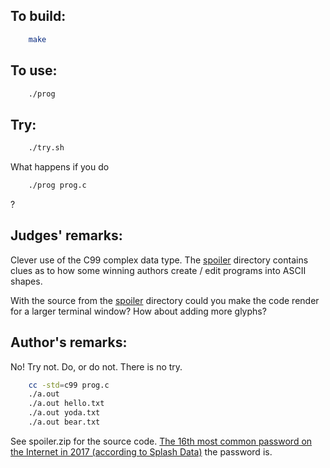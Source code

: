 ## To build:

```sh
    make
```


## To use:

```sh
    ./prog
```


## Try:

```sh
    ./try.sh
```

What happens if you do

```sh
    ./prog prog.c
```

?


## Judges' remarks:

Clever use of the C99 complex data type. The [spoiler](spoiler/) directory
contains clues as to how some winning authors create / edit programs into ASCII
shapes.

With the source from the [spoiler](spoiler/) directory could you make the code
render for a larger terminal window?  How about adding more glyphs?


## Author's remarks:

No!  Try not.  Do, or do not.  There is no try.

```sh
    cc -std=c99 prog.c
    ./a.out
    ./a.out hello.txt
    ./a.out yoda.txt
    ./a.out bear.txt
```

See spoiler.zip for the source code.
[The 16th most common password on the Internet in 2017 (according to Splash Data)][1] the password is.

[1]: https://en.wikipedia.org/wiki/List_of_the_most_common_passwords

<!--

    Copyright © 1984-2024 by Landon Curt Noll. All Rights Reserved.

    You are free to share and adapt this file under the terms of this license:

	Creative Commons Attribution-ShareAlike 4.0 International (CC BY-SA 4.0)

    For more information, see:

	https://creativecommons.org/licenses/by-sa/4.0/

-->
